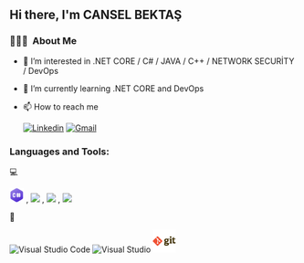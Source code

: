 


## Hi there, I'm CANSEL BEKTAŞ 


### 👨🏻‍💻 &nbsp;About Me
- 👀 I’m interested in .NET CORE / C# / JAVA / C++ / NETWORK SECURİTY / DevOps
- 🌱 I’m currently learning .NET CORE and DevOps 
- 📫 How to reach me 

  [![Linkedin](https://img.shields.io/badge/-LinkedIn-blue?style=flat&logo=Linkedin&logoColor=white)](https://www.linkedin.com/in/canselbektas/)
  [![Gmail](https://img.shields.io/badge/-Gmail-c14438?style=flat&logo=Gmail&logoColor=white)](mailto:cansel.bektas6447@gmail.com)
  
  
### Languages and Tools:

💻 &nbsp;

<img src="https://raw.githubusercontent.com/github/explore/78df643247d429f6cc873026c0622819ad797942/topics/csharp/csharp.png" width="25px"> , <img src="https://upload.wikimedia.org/wikipedia/tr/2/2e/Java_Logo.svg" width="25px">  ,  <img src="https://upload.wikimedia.org/wikipedia/commons/e/ee/.NET_Core_Logo.svg" width="25px">  ,  <img src="https://upload.wikimedia.org/wikipedia/commons/1/18/ISO_C%2B%2B_Logo.svg" width="25px"> 



🔧 &nbsp;

  ![Visual Studio Code](https://img.shields.io/badge/-Visual%20Studio%20Code-333333?style=flat&logo=visual-studio-code&logoColor=007ACC)
  ![Visual Studio](https://img.shields.io/badge/-Visual%20Studio-333333?style=flat&logo=visual-studio&logoColor=643995)
  <img src="https://raw.githubusercontent.com/github/explore/80688e429a7d4ef2fca1e82350fe8e3517d3494d/topics/git/git.png" width="40px">
  
  
  
  
  
  
  
  
<!---
bektascansel/bektascansel is a ✨ special ✨ repository because its `README.md` (this file) appears on your GitHub profile.
You can click the Preview link to take a look at your changes.
--->
